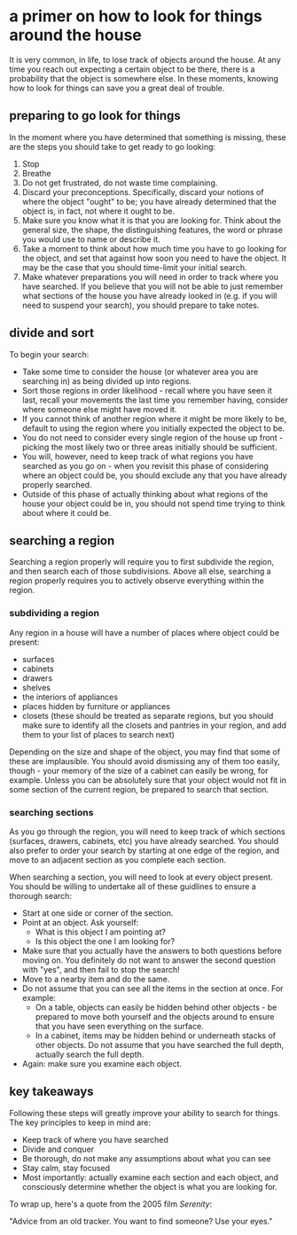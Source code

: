 # a primer on how to look for things around the house

It is very common, in life, to lose track of objects around the house. At any
time you reach out expecting a certain object to be there, there is a
probability that the object is somewhere else. In these moments, knowing how to
look for things can save you a great deal of trouble.

## preparing to go look for things

In the moment where you have determined that something is missing, these are
the steps you should take to get ready to go looking:

1. Stop
2. Breathe
3. Do not get frustrated, do not waste time complaining.
4. Discard your preconceptions. Specifically, discard your notions of where the
   object "ought" to be; you have already determined that the object is, in
   fact, not where it ought to be.
5. Make sure you know what it is that you are looking for. Think about the
   general size, the shape, the distinguishing features, the word or phrase you
   would use to name or describe it.
6. Take a moment to think about how much time you have to go looking for the
   object, and set that against how soon you need to have the object. It may be
   the case that you should time-limit your initial search.
7. Make whatever preparations you will need in order to track where you have
   searched. If you believe that you will not be able to just remember what
   sections of the house you have already looked in (e.g. if you will need to
   suspend your search), you should prepare to take notes.

## divide and sort

To begin your search:
* Take some time to consider the house (or whatever area you are searching in)
  as being divided up into regions.
* Sort those regions in order likelihood - recall where you have seen it last,
  recall your movements the last time you remember having, consider where
  someone else might have moved it.
* If you cannot think of another region where it might be more likely to be,
  default to using the region where you initially expected the object to be.
* You do not need to consider every single region of the house up front -
  picking the most likely two or three areas initially should be sufficient.
* You will, however, need to keep track of what regions you have searched as
  you go on - when you revisit this phase of considering where an object could
  be, you should exclude any that you have already properly searched.
* Outside of this phase of actually thinking about what regions of the house
  your object could be in, you should not spend time trying to think about
  where it could be.

## searching a region

Searching a region properly will require you to first subdivide the region, and
then search each of those subdivisions. Above all else, searching a region
properly requires you to actively observe everything within the region.

### subdividing a region

Any region in a house will have a number of places where object could be
present:
* surfaces
* cabinets
* drawers
* shelves
* the interiors of appliances
* places hidden by furniture or appliances
* closets (these should be treated as separate regions, but you should make
  sure to identify all the closets and pantries in your region, and add them to
  your list of places to search next)

Depending on the size and shape of the object, you may find that some of these
are implausible. You should avoid dismissing any of them too easily, though -
your memory of the size of a cabinet can easily be wrong, for example. Unless
you can be absolutely sure that your object would not fit in some section of
the current region, be prepared to search that section.

### searching sections

As you go through the region, you will need to keep track of which sections
(surfaces, drawers, cabinets, etc) you have already searched. You should also
prefer to order your search by starting at one edge of the region, and move to
an adjacent section as you complete each section.

When searching a section, you will need to look at every object present. You
should be willing to undertake all of these guidlines to ensure a thorough search:
* Start at one side or corner of the section.
* Point at an object. Ask yourself:
    * What is this object I am pointing at?
    * Is this object the one I am looking for?
* Make sure that you actually have the answers to both questions before moving
  on. You definitely do not want to answer the second question with "yes", and
  then fail to stop the search!
* Move to a nearby item and do the same.
* Do not assume that you can see all the items in the section at once. For example:
    * On a table, objects can easily be hidden behind other objects - be
      prepared to move both yourself and the objects around to ensure that you
      have seen everything on the surface.
    * In a cabinet, items may be hidden behind or underneath stacks of other
      objects. Do not assume that you have searched the full depth, actually
      search the full depth.
* Again: make sure you examine each object.

## key takeaways

Following these steps will greatly improve your ability to search for things.
The key principles to keep in mind are:
* Keep track of where you have searched
* Divide and conquer
* Be thorough, do not make any assumptions about what you can see
* Stay calm, stay focused
* Most importantly: actually examine each section and each object, and
  consciously determine whether the object is what you are looking for.
  
To wrap up, here's a quote from the 2005 film *Serenity*:

"Advice from an old tracker. You want to find someone? Use your eyes."
